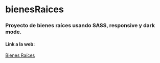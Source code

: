 # bienesRaices
### Proyecto de bienes raíces usando SASS, responsive y dark mode.
#### Link a la web: 
[Bienes Raíces](bienesraicesjb.netlify.app "Bienes Raíces")
